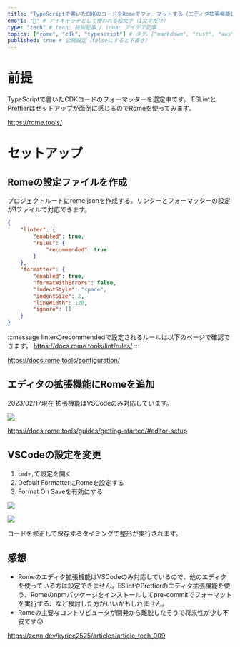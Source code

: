 ```yaml
---
title: "TypeScriptで書いたCDKのコードをRomeでフォーマットする（エディタ拡張機能編）" # 記事のタイトル
emoji: "🚪" # アイキャッチとして使われる絵文字（1文字だけ）
type: "tech" # tech: 技術記事 / idea: アイデア記事
topics: ["rome", "cdk", "typescript"] # タグ。["markdown", "rust", "aws"]のように指定する
published: true # 公開設定（falseにすると下書き）
---
```


# 前提
TypeScriptで書いたCDKコードのフォーマッターを選定中です。
ESLintとPrettierはセットアップが面倒に感じるのでRomeを使ってみます。

https://rome.tools/

# セットアップ
## Romeの設定ファイルを作成
プロジェクトルートにrome.jsonを作成する。リンターとフォーマッターの設定が1ファイルで対応できます。

```json
{
    "linter": {
        "enabled": true,
        "rules": {
            "recommended": true
        }
    },
    "formatter": {
        "enabled": true,
        "formatWithErrors": false,
        "indentStyle": "space",
        "indentSize": 2,
        "lineWidth": 120,
        "ignore": []
    }
}
```

:::message
linterのrecommendedで設定されるルールは以下のページで確認できます。 https://docs.rome.tools/lint/rules/
:::


https://docs.rome.tools/configuration/

## エディタの拡張機能にRomeを追加
2023/02/17現在 拡張機能はVSCodeのみ対応しています。

![](https://storage.googleapis.com/zenn-user-upload/294798af3cd6-20230217.png)

https://docs.rome.tools/guides/getting-started/#editor-setup

## VSCodeの設定を変更
1. `cmd+,`で設定を開く
1. Default FormatterにRomeを設定する
1. Format On Saveを有効にする

![](https://storage.googleapis.com/zenn-user-upload/3ae5a484c1df-20230217.png)

![](https://storage.googleapis.com/zenn-user-upload/a1b5259045ea-20230217.png)

コードを修正して保存するタイミングで整形が実行されます。

## 感想
- Romeのエディタ拡張機能はVSCodeのみ対応しているので、他のエディタを使っている方は設定できません。ESlintやPrettierのエディタ拡張機能を使う、Romeのnpmパッケージをインストールしてpre-commitでフォーマットを実行する、など検討した方がいいかもしれません。
- Romeの主要なコントリビュータが開発から離脱したそうで将来性が少し不安です😓

https://zenn.dev/kyrice2525/articles/article_tech_009
